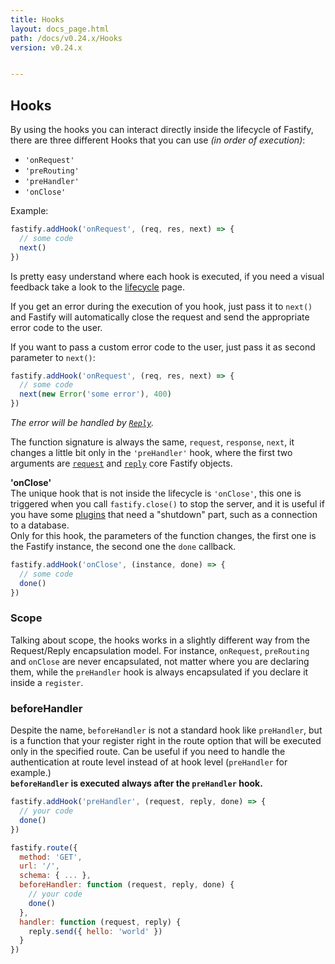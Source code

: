 ```yaml
---
title: Hooks
layout: docs_page.html
path: /docs/v0.24.x/Hooks
version: v0.24.x


---
```


## Hooks

By using the hooks you can interact directly inside the lifecycle of Fastify, there are three different Hooks that you can use *(in order of execution)*:
- `'onRequest'`
- `'preRouting'`
- `'preHandler'`
- `'onClose'`

Example:
```js
fastify.addHook('onRequest', (req, res, next) => {
  // some code
  next()
})
```

Is pretty easy understand where each hook is executed, if you need a visual feedback take a look to the [lifecycle](/docs/v0.24.x/Lifecycle) page.

If you get an error during the execution of you hook, just pass it to `next()` and Fastify will automatically close the request and send the appropriate error code to the user.

If you want to pass a custom error code to the user, just pass it as second parameter to `next()`:
```js
fastify.addHook('onRequest', (req, res, next) => {
  // some code
  next(new Error('some error'), 400)
})
```
*The error will be handled by [`Reply`](/docs/v0.24.x/Reply#errors).*

The function signature is always the same, `request`, `response`, `next`, it changes a little bit only in the `'preHandler'` hook, where the first two arguments are [`request`](/docs/v0.24.x/Request) and [`reply`](/docs/v0.24.x/Reply) core Fastify objects.

<a name="on-close"></a>
**'onClose'**  
The unique hook that is not inside the lifecycle is `'onClose'`, this one is triggered when you call `fastify.close()` to stop the server, and it is useful if you have some [plugins](/docs/v0.24.x/Plugins) that need a "shutdown" part, such as a connection to a database.  
Only for this hook, the parameters of the function changes, the first one is the Fastify instance, the second one the `done` callback.
```js
fastify.addHook('onClose', (instance, done) => {
  // some code
  done()
})
```
<a name="scope"></a>
### Scope
Talking about scope, the hooks works in a slightly different way from the Request/Reply encapsulation model. For instance, `onRequest`, `preRouting` and `onClose` are never encapsulated, not matter where you are declaring them, while the `preHandler` hook is always encapsulated if you declare it inside a `register`.

<a name="before-handler"></a>
### beforeHandler
Despite the name, `beforeHandler` is not a standard hook like `preHandler`, but is a function that your register right in the route option that will be executed only in the specified route. Can be useful if you need to handle the authentication at route level instead of at hook level (`preHandler` for example.)  
**`beforeHandler` is executed always after the `preHandler` hook.**

```js
fastify.addHook('preHandler', (request, reply, done) => {
  // your code
  done()
})

fastify.route({
  method: 'GET',
  url: '/',
  schema: { ... },
  beforeHandler: function (request, reply, done) {
    // your code
    done()
  },
  handler: function (request, reply) {
    reply.send({ hello: 'world' })
  }
})
```
